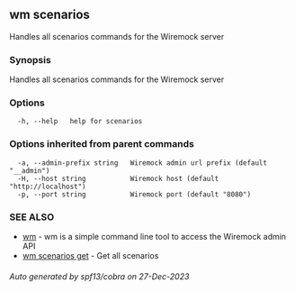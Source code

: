 ## wm scenarios

Handles all scenarios commands for the Wiremock server

### Synopsis

Handles all scenarios commands for the Wiremock server

### Options

```
  -h, --help   help for scenarios
```

### Options inherited from parent commands

```
  -a, --admin-prefix string   Wiremock admin url prefix (default "__admin")
  -H, --host string           Wiremock host (default "http://localhost")
  -p, --port string           Wiremock port (default "8080")
```

### SEE ALSO

* [wm](wm.md)	 - wm is a simple command line tool to access the Wiremock admin API
* [wm scenarios get](wm_scenarios_get.md)	 - Get all scenarios

###### Auto generated by spf13/cobra on 27-Dec-2023
